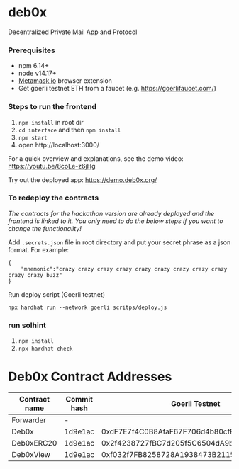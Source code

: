 # deb0x
Decentralized Private Mail App and Protocol

### Prerequisites
* npm 6.14+
* node v14.17+
* [Metamask.io](https://metamask.io) browser extension
* Get goerli testnet ETH from a faucet (e.g. https://goerlifaucet.com/)

### Steps to run the frontend

1. `npm install` in root dir
2. `cd interface` and then `npm install`
3. `npm start`
4. open http://localhost:3000/

For a quick overview and explanations, see the demo video: https://youtu.be/8coLe-z6jHg 

Try out the deployed app: https://demo.deb0x.org/

### To redeploy the contracts
_The contracts for the hackathon version are already deployed and the frontend is linked to it. You only need to do the below steps if you want to change the functionality!_

Add `.secrets.json` file in root directory and put your secret phrase as a json format. For example:
```
{
    "mnemonic":"crazy crazy crazy crazy crazy crazy crazy crazy crazy crazy crazy buzz"
}
```

Run deploy script (Goerli testnet)
```
npx hardhat run --network goerli scritps/deploy.js
```

### run solhint
1. `npm install` 
2. `npx hardhat check`


# Deb0x Contract Addresses 

| Contract name            | Commit hash | Goerli Testnet                               | Mainnet                                    |
| ------------------------ | ----------- | -------------------------------------------  | ------------------------------------------ | 
| Forwarder                |  -          |                                              |                                            |
| Deb0x                    |  1d9e1ac          | 0xdF7E7f4C0B8AfaF67F706d4b80cfFC4532f46Fa4   |                                            |
| Deb0xERC20               |  1d9e1ac          | 0x2f4238727fBC7d205f5C6504dA9bc623A55fE0C5   |                                            |
| Deb0xView                |  1d9e1ac          | 0xf032f7FB8258728A1938473B2115BB163d5Da593                                            |                                            |

